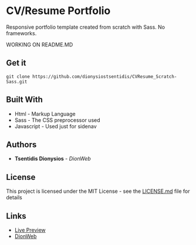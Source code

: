 # CV/Resume Portfolio
Responsive portfolio template created from scratch with Sass. No frameworks.


WORKING ON README.MD

## Get it
```
git clone https://github.com/dionysiostsentidis/CVResume_Scratch-Sass.git
```

## Built With

* Html - Markup Language
* Sass - The CSS preprocessor used
* Javascript - Used just for sidenav

## Authors

* **Tsentidis Dionysios** - *DionWeb*

## License

This project is licensed under the MIT License - see the [LICENSE.md](LICENSE.md) file for details

## Links
* [Live Preview](https://dionysiostsentidis.github.io/CVResume_Scratch-Sass/) 
* [DionWeb](http://www.dionweb.me/)
